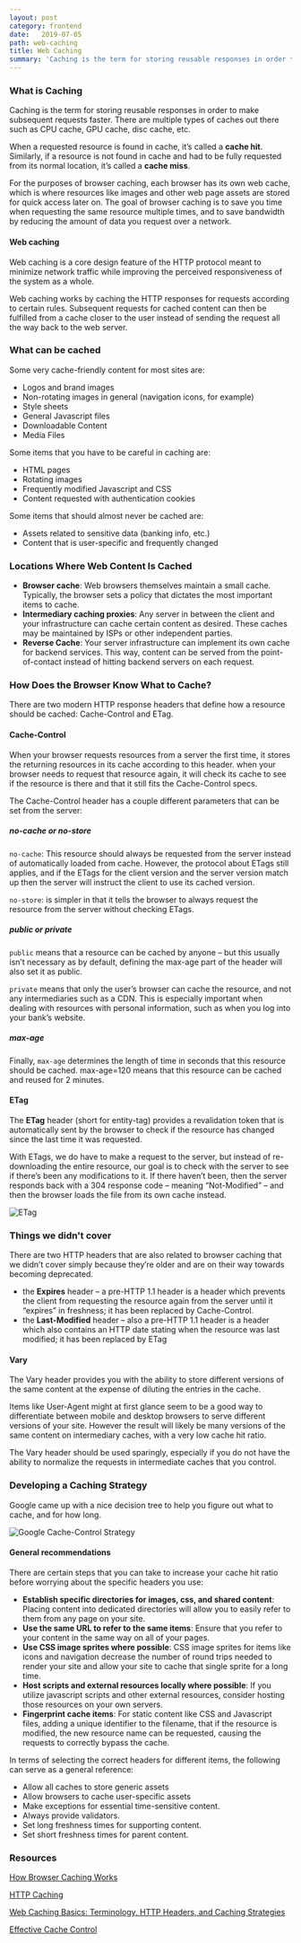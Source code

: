 ```yaml
---
layout: post
category: frontend
date:   2019-07-05
path: web-caching
title: Web Caching
summary: 'Caching is the term for storing reusable responses in order to make subsequent requests faster. '
---
```


### What is Caching

Caching is the term for storing reusable responses in order to make subsequent requests faster. There are multiple types of caches out there such as CPU cache, GPU cache, disc cache, etc. 

When a requested resource is found in cache, it’s called a **cache hit**. Similarly, if a resource is not found in cache and had to be fully requested from its normal location, it’s called a **cache miss**.

For the purposes of browser caching, each browser has its own web cache, which is where resources like images and other web page assets are stored for quick access later on. The goal of browser caching is to save you time when requesting the same resource multiple times, and to save bandwidth by reducing the amount of data you request over a network.

#### Web caching

Web caching is a core design feature of the HTTP protocol meant to minimize network traffic while improving the perceived responsiveness of the system as a whole.

Web caching works by caching the HTTP responses for requests according to certain rules. Subsequent requests for cached content can then be fulfilled from a cache closer to the user instead of sending the request all the way back to the web server.

### What can be cached

Some very cache-friendly content for most sites are:

- Logos and brand images
- Non-rotating images in general (navigation icons, for example)
- Style sheets
- General Javascript files
- Downloadable Content
- Media Files

Some items that you have to be careful in caching are:

- HTML pages
- Rotating images
- Frequently modified Javascript and CSS
- Content requested with authentication cookies

Some items that should almost never be cached are:

- Assets related to sensitive data (banking info, etc.)
- Content that is user-specific and frequently changed

### Locations Where Web Content Is Cached

- **Browser cache**: Web browsers themselves maintain a small cache. Typically, the browser sets a policy that dictates the most important items to cache.
- **Intermediary caching proxies**: Any server in between the client and your infrastructure can cache certain content as desired. These caches may be maintained by ISPs or other independent parties.
- **Reverse Cache**: Your server infrastructure can implement its own cache for backend services. This way, content can be served from the point-of-contact instead of hitting backend servers on each request.

### How Does the Browser Know What to Cache?
There are two modern HTTP response headers that define how a resource should be cached: Cache-Control and ETag.

#### Cache-Control

When your browser requests resources from a server the first time, it stores the returning resources in its cache according to this header. when your browser needs to request that resource again, it will check its cache to see if the resource is there and that it still fits the Cache-Control specs.

The Cache-Control header has a couple different parameters that can be set from the server:

##### no-cache or no-store

`no-cache`: This resource should always be requested from the server instead of automatically loaded from cache. However, the protocol about ETags still applies, and if the ETags for the client version and the server version match up then the server will instruct the client to use its cached version.

`no-store`: is simpler in that it tells the browser to always request the resource from the server without checking ETags.

##### public or private

`public` means that a resource can be cached by anyone – but this usually isn’t necessary as by default, defining the max-age part of the header will also set it as public.

`private` means that only the user’s browser can cache the resource, and not any intermediaries such as a CDN. This is especially important when dealing with resources with personal information, such as when you log into your bank’s website.

##### max-age

Finally, `max-age` determines the length of time in seconds that this resource should be cached. max-age=120 means that this resource can be cached and reused for 2 minutes.

#### ETag

The **ETag** header (short for entity-tag) provides a revalidation token that is automatically sent by the browser to check if the resource has changed since the last time it was requested.

With ETags, we do have to make a request to the server, but instead of re-downloading the entire resource, our goal is to check with the server to see if there’s been any modifications to it. If there haven’t been, then the server responds back with a 304 response code – meaning “Not-Modified” – and then the browser loads the file from its own cache instead. 

![ETag](https://i2.wp.com/thecodeboss.dev/wp-content/uploads/2015/10/etag-example.png?w=441&ssl=1)

### Things we didn't cover

There are two HTTP headers that are also related to browser caching that we didn’t cover simply because they’re older and are on their way towards becoming deprecated.

- the **Expires** header – a pre-HTTP 1.1 header
    is a header which prevents the client from requesting the resource again from the server until it “expires” in freshness; it has been replaced by Cache-Control.
- the **Last-Modified** header – also a pre-HTTP 1.1 header
    is a header which also contains an HTTP date stating when the resource was last modified; it has been replaced by ETag

#### Vary

The Vary header provides you with the ability to store different versions of the same content at the expense of diluting the entries in the cache.

Items like User-Agent might at first glance seem to be a good way to differentiate between mobile and desktop browsers to serve different versions of your site. However the result will likely be many versions of the same content on intermediary caches, with a very low cache hit ratio.

The Vary header should be used sparingly, especially if you do not have the ability to normalize the requests in intermediate caches that you control.


### Developing a Caching Strategy

Google came up with a nice decision tree to help you figure out what to cache, and for how long.

![Google Cache-Control Strategy](https://developers.google.com/web/fundamentals/performance/optimizing-content-efficiency/images/http-cache-decision-tree.png)

#### General recommendations

There are certain steps that you can take to increase your cache hit ratio before worrying about the specific headers you use:

- **Establish specific directories for images, css, and shared content**: Placing content into dedicated directories will allow you to easily refer to them from any page on your site.
- **Use the same URL to refer to the same items**: Ensure that you refer to your content in the same way on all of your pages.
- **Use CSS image sprites where possible**: CSS image sprites for items like icons and navigation decrease the number of round trips needed to render your site and allow your site to cache that single sprite for a long time.
- **Host scripts and external resources locally where possible**: If you utilize javascript scripts and other external resources, consider hosting those resources on your own servers.
- **Fingerprint cache items**: For static content like CSS and Javascript files, adding a unique identifier to the filename, that if the resource is modified, the new resource name can be requested, causing the requests to correctly bypass the cache.

In terms of selecting the correct headers for different items, the following can serve as a general reference:

- Allow all caches to store generic assets
- Allow browsers to cache user-specific assets
- Make exceptions for essential time-sensitive content.
- Always provide validators.
- Set long freshness times for supporting content.
- Set short freshness times for parent content.


### Resources

[How Browser Caching Works](https://thecodeboss.dev/2016/05/how-browser-caching-works/)

[HTTP Caching](https://developers.google.com/web/fundamentals/performance/optimizing-content-efficiency/http-caching)

[Web Caching Basics: Terminology, HTTP Headers, and Caching Strategies](https://www.digitalocean.com/community/tutorials/web-caching-basics-terminology-http-headers-and-caching-strategies)

[Effective Cache Control](https://sookocheff.com/post/api/effective-caching/)